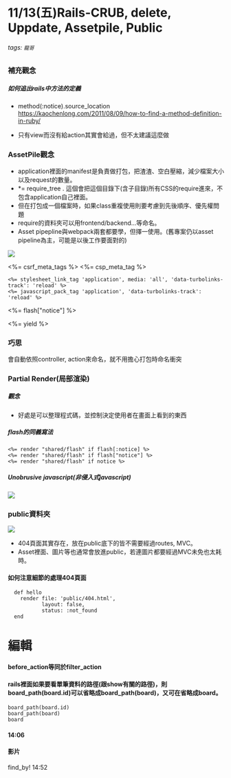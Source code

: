 # 11/13(五)Rails-CRUB, delete, Uppdate, Assetpile, Public
###### tags: `龍哥`

### 補充觀念
##### 如何追出rails中方法的定義
* method(:notice).source_location
https://kaochenlong.com/2011/08/09/how-to-find-a-method-definition-in-ruby/

* 只有view而沒有給action其實會給過，但不太建議這麼做

### AssetPile觀念
* application裡面的manifest是負責做打包，把渣渣、空白壓縮，減少檔案大小以及request的數量。
* *= require_tree . 這個會把這個目錄下(含子目錄)所有CSS的require進來，不包含application自己裡面。
* 但在打包成一個檔案時，如果class重複使用則要考慮到先後順序、優先權問題
* require的資料夾可以用frontend/backend...等命名。 
* Asset pipepline與webpack兩套都要學，但擇一使用。(舊專案仍以asset pipeline為主，可能是以後工作要面對的)

![](https://i.imgur.com/0v2WXqm.png)

<!DOCTYPE html>
<html>
  <head>
    <title>ZCard</title>
    <%= csrf_meta_tags %>
    <%= csp_meta_tag %>

    <%= stylesheet_link_tag 'application', media: 'all', 'data-turbolinks-track': 'reload' %>
    <%= javascript_pack_tag 'application', 'data-turbolinks-track': 'reload' %>
  </head>

  <body>
    <p><%= flash["notice"] %></p>
    <%= yield %>
  </body>
</html>

### 巧思
  <body class="<%= controller_name %>-<%= action_name %>">
  會自動依照controller, action來命名，就不用擔心打包時命名衝突


### Partial Render(局部渲染)
##### 觀念
* 好處是可以整理程式碼，並控制決定使用者在畫面上看到的東西

##### flash的同義寫法
    <%= render "shared/flash" if flash[:notice] %>
    <%= render "shared/flash" if flash["notice"] %>
    <%= render "shared/flash" if notice %>



##### Unobrusive javascript(非侵入式javascript)
![](https://i.imgur.com/e8bnU96.png)



### public資料夾
![](https://i.imgur.com/ceps6T8.png)
* 404頁面其實存在，放在public底下的皆不需要經過routes, MVC。
* Asset裡面、圖片等也通常會放進public，若連圖片都要經過MVC未免也太耗時。

#### 如何注意細節的處理404頁面
```
  def hello
    render file: 'public/404.html',
           layout: false,
           status: :not_found
  end
```
# 編輯

#### before_action等同於filter_action

#### rails裡面如果要看單筆資料的路徑(跟show有關的路徑)，則board_path(board.id)可以省略成board_path(board)，又可在省略成board。
```
board_path(board.id)
board_path(board)
board
```



#### 14:06

#### 影片
find_by! 14:52

